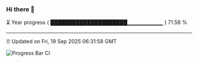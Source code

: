 ### Hi there 👋

⏳ Year progress { █████████████████████▁▁▁▁▁▁▁▁▁ } 71.58 %

---

⏰ Updated on Fri, 19 Sep 2025 06:31:58 GMT

![Progress Bar CI](https://github.com/liununu/liununu/workflows/Progress%20Bar%20CI/badge.svg)
